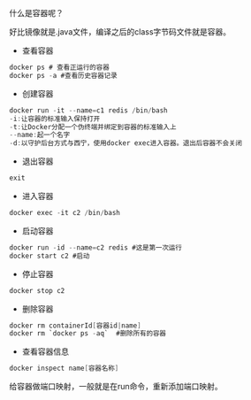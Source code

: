 什么是容器呢？  

好比镜像就是.java文件，编译之后的class字节码文件就是容器。  

* 查看容器
```java
docker ps # 查看正运行的容器
docker ps -a #查看历史容器记录
```

* 创建容器
```java
docker run -it --name=c1 redis /bin/bash  
-i:让容器的标准输入保持打开  
-t:让Docker分配一个伪终端并绑定到容器的标准输入上  
--name:起一个名字
-d:以守护后台方式与西宁，使用docker exec进入容器。退出后容器不会关闭
```

* 退出容器
```java
exit
```

* 进入容器
```java
docker exec -it c2 /bin/bash
```
* 启动容器
```java
docker run -id --name=c2 redis #这是第一次运行
docker start c2 #启动
```
* 停止容器
```java
docker stop c2
```

* 删除容器
```java
docker rm containerId[容器id|name]
docker rm `docker ps -aq`  #删除所有的容器
```

* 查看容器信息
```java
docker inspect name[容器名称]
```

给容器做端口映射，一般就是在run命令，重新添加端口映射。